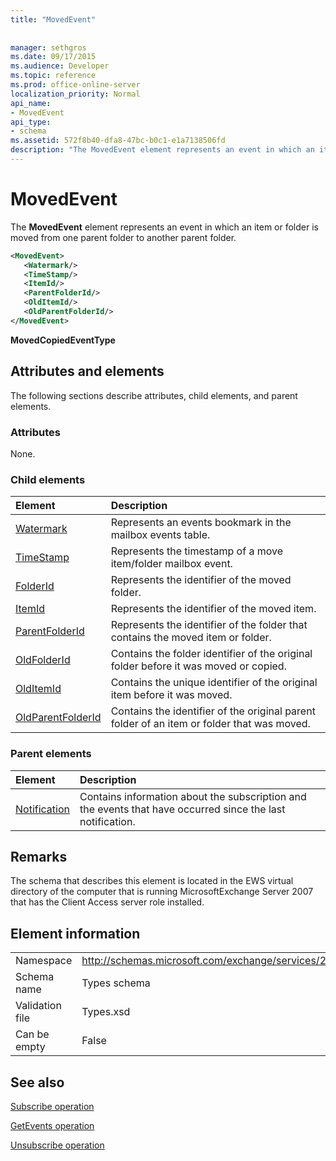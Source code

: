 ```yaml
---
title: "MovedEvent"
 
 
manager: sethgros
ms.date: 09/17/2015
ms.audience: Developer
ms.topic: reference
ms.prod: office-online-server
localization_priority: Normal
api_name:
- MovedEvent
api_type:
- schema
ms.assetid: 572f8b40-dfa8-47bc-b0c1-e1a7138506fd
description: "The MovedEvent element represents an event in which an item or folder is moved from one parent folder to another parent folder."
---
```


# MovedEvent

The **MovedEvent** element represents an event in which an item or folder is moved from one parent folder to another parent folder. 
  
```xml
<MovedEvent>
   <Watermark/>
   <TimeStamp/>
   <ItemId/>
   <ParentFolderId/>
   <OldItemId/>
   <OldParentFolderId/>
</MovedEvent>
```

 **MovedCopiedEventType**
## Attributes and elements

The following sections describe attributes, child elements, and parent elements.
  
### Attributes

None.
  
### Child elements

|**Element**|**Description**|
|:-----|:-----|
|[Watermark](watermark.md) <br/> |Represents an events bookmark in the mailbox events table.  <br/> |
|[TimeStamp](timestamp.md) <br/> |Represents the timestamp of a move item/folder mailbox event.  <br/> |
|[FolderId](folderid.md) <br/> |Represents the identifier of the moved folder.  <br/> |
|[ItemId](itemid.md) <br/> |Represents the identifier of the moved item.  <br/> |
|[ParentFolderId](parentfolderid.md) <br/> |Represents the identifier of the folder that contains the moved item or folder.  <br/> |
|[OldFolderId](oldfolderid.md) <br/> |Contains the folder identifier of the original folder before it was moved or copied.  <br/> |
|[OldItemId](olditemid.md) <br/> |Contains the unique identifier of the original item before it was moved.  <br/> |
|[OldParentFolderId](oldparentfolderid.md) <br/> |Contains the identifier of the original parent folder of an item or folder that was moved.  <br/> |
   
### Parent elements

|**Element**|**Description**|
|:-----|:-----|
|[Notification](notification-ex15websvcsotherref.md) <br/> |Contains information about the subscription and the events that have occurred since the last notification.  <br/> |
   
## Remarks

The schema that describes this element is located in the EWS virtual directory of the computer that is running MicrosoftExchange Server 2007 that has the Client Access server role installed.
  
## Element information

|||
|:-----|:-----|
|Namespace  <br/> |http://schemas.microsoft.com/exchange/services/2006/types  <br/> |
|Schema name  <br/> |Types schema  <br/> |
|Validation file  <br/> |Types.xsd  <br/> |
|Can be empty  <br/> |False  <br/> |
   
## See also



[Subscribe operation](subscribe-operation.md)
  
[GetEvents operation](getevents-operation.md)
  
[Unsubscribe operation](unsubscribe-operation.md)

